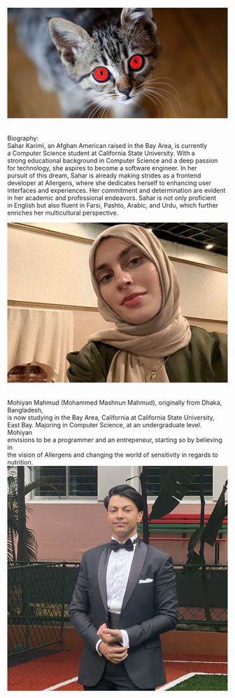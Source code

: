 ![](Images/Thinking-of-getting-a-cat.jpg)
<br>
<br>
<br>
Biography:
<br>
Sahar Karimi, an Afghan American raised in the Bay Area, is currently
<br>
a Computer Science student at California State University. With a 
<br>
strong educational background in Computer Science and a deep passion 
<br>
for technology, she aspires to become a software engineer. In her
<br>
pursuit of this dream, Sahar is already making strides as a frontend 
<br>
developer at Allergens, where she dedicates herself to enhancing user 
<br>
interfaces and experiences. Her commitment and determination are evident
<br>
in her academic and professional endeavors. Sahar is not only proficient 
<br>
in English but also fluent in Farsi, Pashto, Arabic, and Urdu, which further 
<br>
enriches her multicultural perspective.

![](Images/SaharKarimi.jpg) <br><br><br>
Mohiyan Mahmud (Mohammed Mashnun Mahmud), originally from Dhaka, Bangladesh, <br>
is now studying in the Bay Area, California at California State University, <br>
East Bay. Majoring in Computer Science, at an undergraduate level. Mohiyan <br>
envisions to be a programmer and an entrepeneur, starting so by believing in<br>
the vision of Allergens and changing the world of sensitivity in regards to nutrition. <br>
![](Images/Mohiyan.jpeg)
